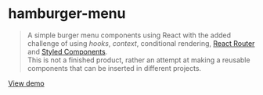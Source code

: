 # hamburger-menu
> A simple burger menu components using React with the added challenge of using *hooks*, *context*, conditional rendering, [React Router](https://reactrouter.com/) and [Styled Components](https://styled-components.com/).\
This is not a finished product, rather an attempt at making a reusable components that can be inserted in different projects.

[View demo](https://distracted-hopper-888c9d.netlify.app/)
